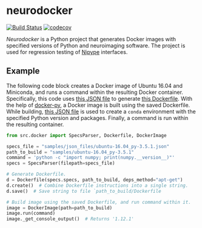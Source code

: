 # neurodocker
[![Build Status](https://travis-ci.org/kaczmarj/neurodocker.svg?branch=master)](https://travis-ci.org/kaczmarj/neurodocker)
[![codecov](https://codecov.io/gh/kaczmarj/neurodocker/branch/master/graph/badge.svg)](https://codecov.io/gh/kaczmarj/neurodocker)


_Neurodocker_ is a Python project that generates Docker images with specified versions of Python and neuroimaging software. The project is used for regression testing of [Nipype](https://github.com/nipy/nipype/) interfaces.


Example
-------

The following code block creates a Docker image of Ubuntu 16.04 and Miniconda, and runs a command within the resulting Docker container. Specifically, this code uses [this JSON file](samples/json_files/ubuntu-16.04_py-3.5.1.json) to generate [this Dockerfile](samples/ubuntu-16.04_py-3.5.1/Dockerfile). With the help of [docker-py](https://github.com/docker/docker-py), a Docker image is built using the saved Dockerfile. While building, [this JSON file](samples/ubuntu-16.04_py-3.5.1/conda-env.json) is used to create a `conda` environment with the specified Python version and packages. Finally, a command is run within the resulting container.

```python
from src.docker import SpecsParser, Dockerfile, DockerImage

specs_file = "samples/json_files/ubuntu-16.04_py-3.5.1.json"
path_to_build = "samples/ubuntu-16.04_py-3.5.1"
command = 'python -c "import numpy; print(numpy.__version__)"'
specs = SpecsParser(filepath=specs_file)

# Generate Dockerfile.
d = Dockerfile(specs.specs, path_to_build, deps_method="apt-get")
d.create()  # Combine Dockerfile instructions into a single string.
d.save()  # Save string to file `path_to_build/Dockerfile

# Build image using the saved Dockerfile, and run command within it.
image = DockerImage(path=path_to_build)
image.run(command)
image._get_console_output()  # Returns '1.12.1'
```
